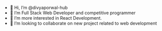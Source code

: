 - 👋 Hi, I’m @divyaporwal-hub
- 👀 I’m Full Stack Web Developer and competitive programmer
- 🌱 I’m more interested in React Development.
- 💞️ I’m looking to collaborate on new project related to web development

<!---
divyaporwal-hub/divyaporwal-hub is a ✨ special ✨ repository 
--->
